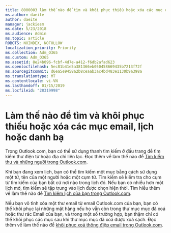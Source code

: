 ```yaml
---
title: 8000003 làm thế nào để tìm và khôi phục thiếu hoặc xóa các mục email, lịch hoặc danh bạ
ms.author: daeite
author: daeite
manager: jackiesm
ms.date: 5/23/2018
ms.audience: Admin
ms.topic: article
ROBOTS: NOINDEX, NOFOLLOW
localization_priority: Priority
ms.collection: Adm_O365
ms.custom: Adm_O365
ms.assetid: 8e24b096-fcbf-4d7e-a412-f6db2afad623
ms.openlocfilehash: 5ec81b41e5a381366eb050458669435b7213f72f
ms.sourcegitcommit: d6ea5e9458a2b8ceaab3ac4bd483e1130b9a398a
ms.translationtype: MT
ms.contentlocale: vi-VN
ms.lasthandoff: 01/15/2019
ms.locfileid: "28319998"
---
```

# <a name="how-to-find-and-recover-missing-or-deleted-email-calendar-or-contacts-items"></a>Làm thế nào để tìm và khôi phục thiếu hoặc xóa các mục email, lịch hoặc danh bạ

Trong Outlook.com, bạn có thể sử dụng thanh tìm kiếm ở đầu trang để tìm kiếm thư điện tử hoặc địa chỉ liên lạc. Đọc thêm về làm thế nào để [Tìm kiếm thư và những người trong Outlook.com](https://support.office.com/article/88108edf-028e-4306-b87e-7400bbb40aa7).
  
Khi bạn đang xem lịch, bạn có thể tìm kiếm một mục bằng cách sử dụng một từ, tên của một người hoặc một cụm từ. Tìm kiếm sẽ kiểm tra cho cụm từ tìm kiếm của bạn bất cứ nơi nào trong lịch đó. Nếu bạn có nhiều hơn một lịch mở, tìm kiếm sẽ tập trung vào lịch được chọn hiện thời. Tìm hiểu thêm về làm thế nào để [Tìm kiếm lịch của bạn trong Outlook.com](https://support.office.com/article/5bc05289-c84c-4849-95a8-7eac05ed478a).
  
Nếu bạn vô tình xóa một thư email từ email Outlook.com của bạn, bạn có thể khôi phục lại những mặt hàng nếu họ vẫn còn trong thư mục mục đã xoá hoặc thư rác Email của bạn, và trong một số trường hợp, bạn thậm chí có thể khôi phục các mục sau khi thư mục mục đã xoá được xoá sạch. Đọc thêm về làm thế nào để [khôi phục xoá thông điệp email trong Outlook.com](https://support.office.com/article/cf06ab1b-ae0b-418c-a4d9-4e895f83ed50).
  

